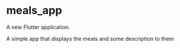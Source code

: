 # meals_app

A new Flutter application.

A simple app that displays the meals and some description to them
